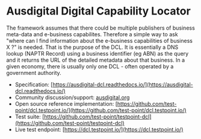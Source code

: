 # Ausdigital Digital Capability Locator

The framework assumes that there could be multiple publishers of business meta-data and e-business capabilites.  Therefore a simple way to ask "where can I find information about the e-business capabilities of business X ?" is needed.  That is the purpose of the DCL.  It is essentially a DNS lookup (NAPTR Record) using a business identifier (eg ABN) as the query and it returns the URL of the detailed metadata about that business.  In a given economy, there is usually only one DCL - often operated by a government authority.

 * Specification: [https://ausdigital-dcl.readthedocs.io/](https://ausdigital-dcl.readthedocs.io/)
 * Community discussion/support: [ausdigital.org](http://ausdigital.org)
 * Open source reference implementation: [https://github.com/test-point/dcl.testpoint.io/](https://github.com/test-point/dcl.testpoint.io/)
 * Test suite: [https://github.com/test-point/testpoint-dcl](https://github.com/test-point/testpoint-dcl)
 * Live test endpoint: [https://dcl.testpoint.io/](https://dcl.testpoint.io/)

